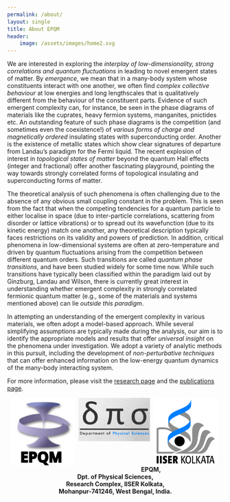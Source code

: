 ```yaml
---
permalink: /about/
layout: single
title: About EPQM
header:
    image: /assets/images/home2.svg
---
```


We are interested in exploring the *interplay of low-dimensionality, strong correlations and quantum fluctuations* in leading to novel emergent states of matter. By *emergence*, we mean that in a many-body system whose constituents interact with one another, we often find *complex collective behaviour* at low energies and long lengthscales that is qualitatively different from the behaviour of the constituent parts. Evidence of such emergent complexity can, for instance, be seen in the phase diagrams of materials like the cuprates, heavy fermion systems, manganites, pnictides etc. An outstanding feature of such phase diagrams is the competition (and sometimes even the coexistence!) of *various forms of charge and magnetically ordered* insulating states with superconducting order. Another is the existence of metallic states which show clear signatures of departure from Landau’s paradigm for the Fermi liquid. The recent explosion of interest in *topological states of matter* beyond the quantum Hall effects (integer and fractional) offer another fascinating playground, pointing the way towards strongly correlated forms of topological insulating and superconducting forms of matter.

The theoretical analysis of such phenomena is often challenging due to the absence of any obvious small coupling constant in the problem. This is seen from the fact that when the competing tendencies for a quantum particle to either localise in space (due to inter-particle correlations, scattering from disorder or lattice vibrations) or to spread out its wavefunction (due to its kinetic energy) match one another, any theoretical description typically faces restrictions on its validity and powers of prediction. In addition, critical phenomena in low-dimensional systems are often at zero-temperature and driven by quantum fluctuations arising from the competition between different quantum orders. Such transitions are called *quantum phase transitions*, and have been studied widely for some time now. While such transitions have typically been classified within the paradigm laid out by Ginzburg, Landau and Wilson, there is currently great interest in understanding whether emergent complexity in strongly correlated fermionic quantum matter (e.g., some of the materials and systems mentioned above) can lie *outside this paradigm*.

In attempting an understanding of the emergent complexity in various materials, we often adopt a model-based approach. While several simplifying assumptions are typically made during the analysis, our aim is to identify the appropriate models and results that offer *universal insight* on the phenomena under investigation. We adopt a variety of analytic methods in this pursuit, including the development of *non-perturbative techniques* that can offer enhanced information on the low-energy quantum dynamics of the many-body interacting system.

For more information, please visit the [research page](/research/) and the [publications page](/publications/).

<div style="float:left;width:33%;" markdown=1>
<img src="/assets/images/about/epqm-logo.svg" style="display:block;margin:auto;width:150px;" />
</div>
<div style="float:left;width:33%;" markdown=1>
<img src="/assets/images/about/dps-logo.svg" style="display:block;margin:auto;width:258px;" />
</div>
<div style="float:left;width:33%;" markdown=1>
<img src="/assets/images/about/IISER-K_Logo.png" style="display:block;margin:auto;width:150px;" />
</div>

<div style="font-weight:bold;text-align:center;margin-top:2em;">
EPQM,<br>
Dpt. of Physical Sciences,<br>
Research Complex, IISER Kolkata,<br>
Mohanpur-741246, West Bengal, India.
</div>


